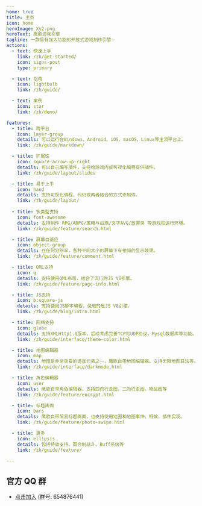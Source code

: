 ```yaml
---
home: true
title: 主页
icon: home
heroImage: Xy2.png
heroText: 鹰歌游戏引擎
tagline: 一款具有强大功能的开放式游戏制作引擎✨
actions:
  - text: 快速上手
    link: /zh/get-started/
    icon: signs-post
    type: primary

  - text: 指南
    icon: lightbulb
    link: /zh/guide/

  - text: 案例
    icon: star
    link: /zh/demo/

features:
  - title: 跨平台
    icon: layer-group
    details: 可以运行在Windows、Android、iOS、macOS、Linux等主流平台上。
    link: /zh/guide/markdown/

  - title: 扩展性
    icon: square-arrow-up-right
    details: 可以自己编写插件，支持给游戏内或可视化编程提供插件。
    link: /zh/guide/layout/slides

  - title: 易于上手
    icon: hand
    details: 支持可视化编程、代码或两者结合的方式来制作。
    link: /zh/guide/layout/
    
  - title: 多类型支持
    icon: font-awesome
    details: 支持制作 RPG/ARPG/策略与战旗/文字AVG/放置类 等游戏和运行环境。
    link: /zh/guide/feature/search.html

  - title: 屏幕自适应
    icon: object-group
    details: 在任何分辨率，各种不同大小的屏幕下有相同的显示效果。
    link: /zh/guide/feature/comment.html

  - title: QML支持
    icon: q
    details: 支持使用QML布局，结合了流行的JS V8引擎。
    link: /zh/guide/feature/page-info.html

  - title: JS支持
    icon: b:square-js
    details: 支持使用JS脚本编程，使用的是JS V8引擎。
    link: /zh/guide/blog/intro.html

  - title: 网络支持
    icon: globe
    details: 支持XMLHttp1.0版本，后续考虑完善TCP和UDP协议，Mysql数据库等功能。
    link: /zh/guide/interface/theme-color.html

  - title: 地图编辑器
    icon: map
    details: 地图是非常重要的游戏元素之一，鹰歌自带地图编辑器，支持无限地图算法等。
    link: /zh/guide/interface/darkmode.html

  - title: 角色编辑器
    icon: user
    details: 鹰歌自带角色编辑器，支持四向行走图，二向行走图，物品图等
    link: /zh/guide/feature/encrypt.html

  - title: 标题画面
    icon: bars
    details: 鹰歌自带简易标题画面，也支持使用地图和地图事件，特效，插件实现。 
    link: /zh/guide/feature/photo-swipe.html

  - title: 更多
    icon: ellipsis
    details: 包括特效支持、回合制战斗、Buff系统等
    link: /zh/guide/feature/

---
```


## 官方 QQ 群

- [点击加入](https://qm.qq.com/q/bTB1cZoGze) (群号: 654876441)

<!-- markdownlint-disable -->